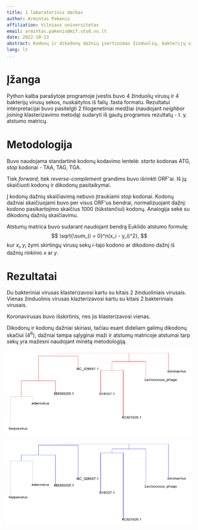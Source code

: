 ```yaml
---
title: 1 laboratorinis darbas
author: Armintas Pakenis
affiliation: Vilniaus universitetas
email: armintas.pakenis@mif.stud.vu.lt
date: 2022-10-13
abstract: Kodonų ir dikodonų dažnių įvertinimas žinduolių, bakterijų virusuose.
lang: lt
...
```


# Įžanga

Python kalba parašytoje programoje įvestis buvo 4 žinduolių virusų ir 4 bakterijų virusų sekos, nuskaitytos iš failų .fasta formatu. Rezultatui interpretacijai buvo pasitelgti 2 filogenetiniai medžiai (naudojant *neighbor joining* klasterizavimo metodą) sudaryti iš gautų programos rezultatų - t. y. atstumo matricų.

# Metodologija
Buvo naudojama standartinė kodonų kodavimo lentelė: *starto* kodonas ATG, *stop* kodonai - TAA, TAG, TGA.

Tiek *forward*, tiek *reverse-complement* grandims buvo išrinkti ORF'ai. Iš jų skaičiuoti kodonų ir dikodonų pasitaikymai.

Į kodonų dažnių skaičiavimą nebuvo įtraukiami *stop* kodonai.
Kodonų dažniai skaičiuojami buvo per visus ORF'us bendrai, normalizuojant dažnį: kodono pasikartojimo skaičius 1000 (tūkstančiui) kodonų. Analogija sekė su dikodonų dažnių skaičiavimu.

Atstumų matrica buvo sudarant naudojant bendrą Euklido atstumo formulę:
$$
    \sqrt{\sum_{i = 0}^n(x_i - y_i)^2},
$$
kur $x_i, y_i$ žymi skirtingų virusų sekų $i$-tajo kodono ar dikodono dažnį iš dažnių rinkinio $x$ ar $y$.

# Rezultatai
Du bakteriniai virusas klasterizavosi kartu su kitais 2 žinduoliniais virusais.
Vienas žinduolinis virusas klazterizavosi kartu su kitais 2 bakteriniais virusais. 

Koronavirusas buvo išskirtinis, nes jis klasterizavosi vienas.

Dikodonų ir kodonų dažniai skiriasi, tačiau esant dideliam galimų dikodonų skačiui ($4^6$), dažniai tampa sąlyginai maži ir atstumų matricoje atstumai tarp sekų yra mažesni naudojant minėtą metodologiją.

![Filogenetinis medis naudojantis atstumų matrica apskaičiuota pagal kodonų dažnius](codon-phylogenetic-tree.png)

![Filogenetinis medis naudojantis atstumų matrica apskaičiuota pagal dikodonų dažnius](dicodon-phylogenetic-tree.png)